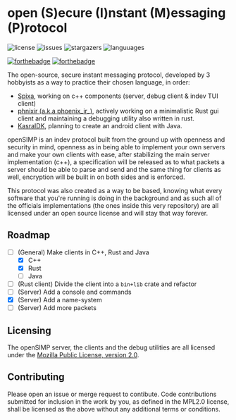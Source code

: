 # open (S)ecure (I)nstant (M)essaging (P)rotocol
![license](https://img.shields.io/github/license/Spixa/openSIMP)
![issues](https://img.shields.io/github/issues-raw/Spixa/openSIMP)
![stargazers](https://img.shields.io/github/stars/Spixa/openSIMP)
![languuages](https://img.shields.io/github/languages/count/Spixa/openSIMP)

[![forthebadge](https://forthebadge.com/images/badges/made-with-rust.svg)](https://forthebadge.com)
[![forthebadge](https://forthebadge.com/images/badges/made-with-c-plus-plus.svg)](https://forthebadge.com)

The open-source, secure instant messaging protocol, developed by 3 hobbyists as a way to practice their chosen language, in order:
- [Spixa](https://github.com/Spixa), working on c++ components (server, debug client & indev TUI client)
- [phnixir (a.k.a phoenix_ir_)](https://github.com/phnixir), actively working on a minimalistic Rust gui client and maintaining a debugging utility also written in rust.
- [KasraIDK](https://github.com/KasraIDK), planning to create an android client with Java.

openSIMP is an indev protocol built from the ground up with openness and security in mind, openness as in being able to implement your own servers and make your own clients with ease, after stabilizing the main server implementation (c++), a specification will be released as to what packets a server should be able to parse and send and the same thing for clients as well, encryption will be built in on both sides and is enforced.

This protocol was also created as a way to be based, knowing what every software that you're running is doing in the background and as such all of the officials implementations (the ones inside this very repository) are all licensed under an open source license and will stay that way forever.

## Roadmap
- [ ] (General) Make clients in C++, Rust and Java
    - [x] C++
    - [x] Rust
    - [ ] Java
- [ ] (Rust client) Divide the client into a `bin+lib` crate and refactor
- [ ] (Server) Add a console and commands
- [x] (Server) Add a name-system
- [ ] (Server) Add more packets

## Licensing
The openSIMP server, the clients and the debug utilities are all licensed under the [Mozilla Public License, version 2.0](https://www.mozilla.org/en-US/MPL/2.0/).

## Contributing
Please open an issue or merge request to contibute. Code contributions submitted for inclusion in the work by you, as defined in the MPL2.0 license, shall be licensed as the above without any additional terms or conditions.
